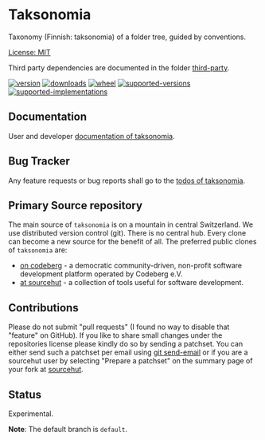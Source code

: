 # Taksonomia

Taxonomy (Finnish: taksonomia) of a folder tree, guided by conventions.

[License: MIT](https://git.sr.ht/~sthagen/taksonomia/tree/default/item/LICENSE)

Third party dependencies are documented in the folder [third-party](docs/third-party/README.md).

[![version](https://img.shields.io/pypi/v/taksonomia.svg?style=flat)](https://pypi.python.org/pypi/taksonomia/)
[![downloads](https://pepy.tech/badge/taksonomia/month)](https://pepy.tech/project/taksonomia)
[![wheel](https://img.shields.io/pypi/wheel/taksonomia.svg?style=flat)](https://pypi.python.org/pypi/taksonomia/)
[![supported-versions](https://img.shields.io/pypi/pyversions/taksonomia.svg?style=flat)](https://pypi.python.org/pypi/taksonomia/)
[![supported-implementations](https://img.shields.io/pypi/implementation/taksonomia.svg?style=flat)](https://pypi.python.org/pypi/taksonomia/)

## Documentation

User and developer [documentation of taksonomia](https://codes.dilettant.life/docs/taksonomia/).

## Bug Tracker

Any feature requests or bug reports shall go to the [todos of taksonomia](https://todo.sr.ht/~sthagen/taksonomia).

## Primary Source repository

The main source of `taksonomia` is on a mountain in central Switzerland.
We use distributed version control (git).
There is no central hub.
Every clone can become a new source for the benefit of all.
The preferred public clones of `taksonomia` are:

* [on codeberg](https://codeberg.org/sthagen/taksonomia) - a democratic community-driven, non-profit software development platform operated by Codeberg e.V.
* [at sourcehut](https://git.sr.ht/~sthagen/taksonomia) - a collection of tools useful for software development.

## Contributions

Please do not submit "pull requests" (I found no way to disable that "feature" on GitHub).
If you like to share small changes under the repositories license please kindly do so by sending a patchset.
You can either send such a patchset per email using [git send-email](https://git-send-email.io) or 
if you are a sourcehut user by selecting "Prepare a patchset" on the summary page of your fork at [sourcehut](https://git.sr.ht/).

## Status

Experimental.

**Note**: The default branch is `default`.
